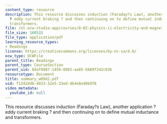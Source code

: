 ```yaml
---
content_type: resource
description: This resource discusses induction (Faraday?s Law), another application
  ? eddy current braking ? and then continuing on to define mutual inductance and
  transformers.
file: /ol-ocw-studio-app/courses/8-02-physics-ii-electricity-and-magnetism-spring-2007/f1242dd6403332e533edd64e8e40b9f8_summary_w09d2.pdf
file_size: 160515
file_type: application/pdf
learning_resource_types:
- Readings
license: https://creativecommons.org/licenses/by-nc-sa/4.0/
ocw_type: OCWFile
parent_title: Readings
parent_type: CourseSection
parent_uid: 0daf4987-1459-8983-aa85-5689f242c83b
resourcetype: Document
title: summary_w09d2.pdf
uid: f1242dd6-4033-32e5-33ed-d64e8e40b9f8
video_metadata:
  youtube_id: null
---
```

This resource discusses induction (Faraday?s Law), another application ? eddy current braking ? and then continuing on to define mutual inductance and transformers.